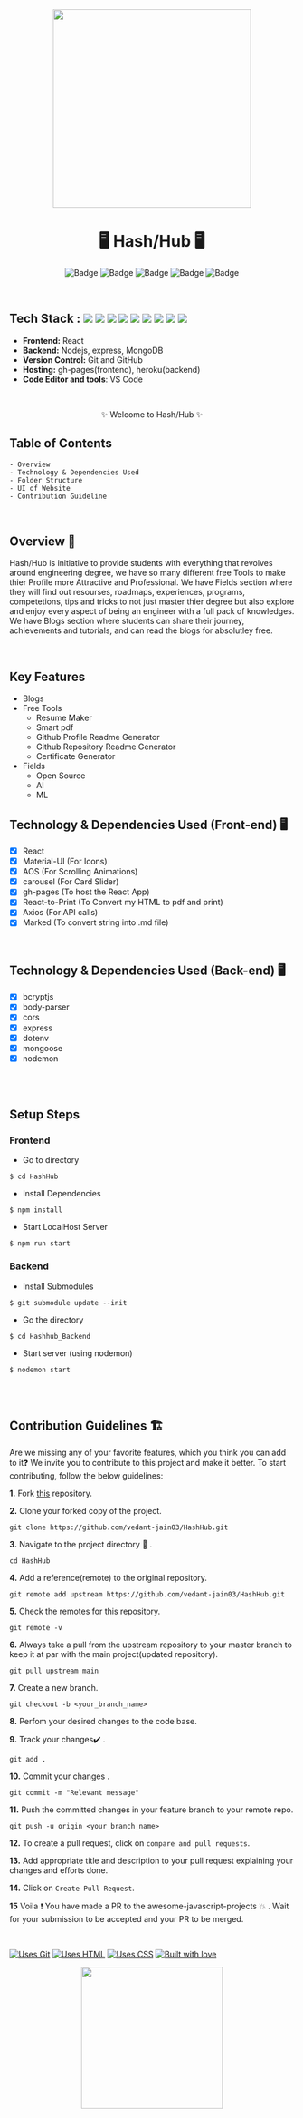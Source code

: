 <div align="center"><img width="350px" src="https://user-images.githubusercontent.com/76901313/126438255-c65885d0-e4bd-4944-8085-a15ef6e26f3a.png" ></img></div>

<h1 align="center">
            🖥️ Hash/Hub 🖥️
</h1>

<div align="center">

![Badge](https://img.shields.io/badge/Tech_Stack-MERN-yellow) ![Badge](https://img.shields.io/badge/Version-1.2-green) ![Badge](https://img.shields.io/badge/License-Apache_2.0-blue) ![Badge](https://img.shields.io/badge/Type-OpenSource-orange) ![Badge](https://img.shields.io/badge/For-Students-red) 

</div>

<br />

## Tech Stack : <img src="https://img.shields.io/badge/html5%20-%23E34F26.svg?&style=for-the-badge&logo=html5&logoColor=white"/> <img src="https://img.shields.io/badge/css3%20-%231572B6.svg?&style=for-the-badge&logo=css3&logoColor=white"/> <img src="https://img.shields.io/badge/react%20-%2314354C.svg?&style=for-the-badge&logo=react&logoColor=white"/> <img src="https://img.shields.io/badge/express%20-%23E34F26.svg?&style=for-the-badge&logo=express&logoColor=white"/> <img src="https://img.shields.io/badge/mongo%20-%231572B6.svg?&style=for-the-badge&logo=mongodb&logoColor=green"/> <img src="https://img.shields.io/badge/nodejs%20-%2314354C.svg?&style=for-the-badge&logo=nodejs&logoColor=white"/> <img src="https://img.shields.io/badge/markdown-%23000000.svg?&style=for-the-badge&logo=markdown&logoColor=white"/> <img src="https://img.shields.io/badge/github%20-%23121011.svg?&style=for-the-badge&logo=github&logoColor=white"/> <img src="https://img.shields.io/badge/git%20-%23121011.svg?&style=for-the-badge&logo=git&logoColor=green"/> 

- **Frontend:** React
- **Backend:** Nodejs, express, MongoDB
- **Version Control:** Git and GitHub
- **Hosting:** gh-pages(frontend), heroku(backend)
- **Code Editor and tools**: VS Code

 <br />

   <p align="center">
    ✨ Welcome to Hash/Hub ✨ <br />
 
</p>

   
## Table of Contents

    - Overview
    - Technology & Dependencies Used
    - Folder Structure
    - UI of Website
    - Contribution Guideline

 <br />


## Overview 🔨

Hash/Hub is initiative to provide students with everything that revolves around engineering degree, we have so many different free Tools to make thier Profile more Attractive and Professional. We have Fields section where they will find out resourses, roadmaps, experiences, programs, competetions, tips and tricks to not just master thier degree but also explore and enjoy every aspect of being an engineer with a full pack of knowledges. We have Blogs section where students can share their journey, achievements and tutorials, and can read the blogs for absolutley free.

 <br />

## Key Features

- Blogs
- Free Tools
  - Resume Maker
  - Smart pdf
  - Github Profile Readme Generator
  - Github Repository Readme Generator
  - Certificate Generator
- Fields
  - Open Source
  - AI
  - ML
 

## Technology & Dependencies Used (Front-end) 🖥️

- [x]  React
- [x]  Material-UI (For Icons)
- [x]  AOS (For Scrolling Animations)
- [x]  carousel (For Card Slider)
- [x]  gh-pages (To host the React App)
- [x]  React-to-Print (To Convert my HTML to pdf and print)
- [x]  Axios (For API calls)
- [x]  Marked (To convert string into .md file)

  <br />

## Technology & Dependencies Used (Back-end) 🖥️

- [x]  bcryptjs
- [x]  body-parser 
- [x]  cors 
- [x]  express
- [x]  dotenv 
- [x]  mongoose 
- [x]  nodemon 

  <br />


<!-- ## Folder Structure 📒

* [Homepage](https://github.com/vedant-jain03/HashHub/tree/master/src/Components/Homepage)
* [Explore](https://github.com/vedant-jain03/HashHub/tree/master/src/Components/Explore)
* [Tools](https://github.com/vedant-jain03/HashHub/tree/master/src/Components/Tools)
    - [Certificate Generator](https://github.com/vedant-jain03/HashHub/tree/master/src/Components/Tools/Certificate%20Generator)
    - [Resume Maker](https://github.com/vedant-jain03/HashHub/tree/master/src/Components/Tools/Resume%20Maker)
    - [Github Profile Readme Generator](https://github.com/vedant-jain03/HashHub/tree/master/src/Components/Tools/Github_Profile_Readme_Generator)
    - [Github Readme Markdown Generator](https://github.com/vedant-jain03/HashHub/tree/master/src/Components/Tools/Github%20Markdown%20Generator)
    - [Smart Pdf](https://github.com/vedant-jain03/HashHub/tree/master/src/Components/Tools/Smart%20Pdf)
* [Fields](https://github.com/vedant-jain03/HashHub/tree/master/src/Components/Fields)

  <br />
 -->
<!--  
## UI of the Website

| ![Screenshot (16)](https://user-images.githubusercontent.com/76901313/124150039-cd644f80-daae-11eb-9e96-df76d0e8be82.png) | ![Screenshot (17)](https://user-images.githubusercontent.com/76901313/124161650-4a95c180-dabb-11eb-9f01-743c49b455c4.png) | ![Screenshot (18)](https://user-images.githubusercontent.com/76901313/124161654-4b2e5800-dabb-11eb-9cac-f7954a75155d.png) | ![Screenshot (19)](https://user-images.githubusercontent.com/76901313/124150276-0b617380-daaf-11eb-90e4-dbbc74115d62.png) | 
|-|-|-|-|
| Home Page | Explore Page | Tools | Resume Maker |
| ![Screenshot (20)](https://user-images.githubusercontent.com/76901313/124161660-4d90b200-dabb-11eb-8426-3314fb25eb65.png) | ![Screenshot (21)](https://user-images.githubusercontent.com/76901313/124161675-508ba280-dabb-11eb-9a4f-2151a6d477d4.png) | ![Screenshot (22)](https://user-images.githubusercontent.com/76901313/124161680-51bccf80-dabb-11eb-8596-ec940feb3e27.png) | ![Screenshot (23)](https://user-images.githubusercontent.com/76901313/124161689-541f2980-dabb-11eb-80c1-c9982dc76b85.png) |
| Smart PDF | Github Markdown Generator | Github Profile Readme Generator | Certificate Generator |
 -->
<br/>

## Setup Steps
  
### Frontend
- Go to directory
```
$ cd HashHub
```
- Install Dependencies
```
$ npm install
```
- Start LocalHost Server
```
$ npm run start
```

### Backend
- Install Submodules
```
$ git submodule update --init
```

- Go the directory
```
$ cd Hashhub_Backend
```

- Start server (using nodemon)
```
$ nodemon start
```

  <br />
  <br />
  
## Contribution Guidelines 🏗

Are we missing any of your favorite features, which you think you can add to it❓ We invite you to contribute to this project and make it better. To start contributing, follow the below guidelines:

**1.** Fork [this](https://github.com/vedant-jain03/HashHub) repository.

**2.** Clone your forked copy of the project.

```
git clone https://github.com/vedant-jain03/HashHub.git
```

**3.** Navigate to the project directory :file_folder: .

```
cd HashHub
```

**4.** Add a reference(remote) to the original repository.

```
git remote add upstream https://github.com/vedant-jain03/HashHub.git
```

**5.** Check the remotes for this repository.

```
git remote -v
```

**6.** Always take a pull from the upstream repository to your master branch to keep it at par with the main project(updated repository).

```
git pull upstream main
```

**7.** Create a new branch.

```
git checkout -b <your_branch_name>
```

**8.** Perfom your desired changes to the code base.

**9.** Track your changes:heavy_check_mark: .

```
git add .
```

**10.** Commit your changes .

```
git commit -m "Relevant message"
```

**11.** Push the committed changes in your feature branch to your remote repo.

```
git push -u origin <your_branch_name>
```

**12.** To create a pull request, click on `compare and pull requests`.

**13.** Add appropriate title and description to your pull request explaining your changes and efforts done.

**14.** Click on `Create Pull Request`.

**15** Voila :exclamation: You have made a PR to the awesome-javascript-projects :boom: . Wait for your submission to be accepted and your PR to be merged.

<br />



[![Uses Git](https://forthebadge.com/images/badges/uses-git.svg)](https://github.com/vedant-jain03/HashHub) [![Uses HTML](https://forthebadge.com/images/badges/uses-html.svg)](https://github.com/vedant-jain03/HashHub) [![Uses CSS](https://forthebadge.com/images/badges/uses-css.svg)](https://github.com/vedant-jain03/HashHub) 
[![Built with love](https://forthebadge.com/images/badges/built-by-developers.svg)](https://github.com/vedant-jain03/HashHub) 

<div align="center"><img width="250px" src="https://user-images.githubusercontent.com/76901313/126438255-c65885d0-e4bd-4944-8085-a15ef6e26f3a.png" ></img></div>
